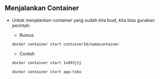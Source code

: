 ## Menjalankan Container

- Untuk menjalankan container yang sudah kita buat, kita bisa gunakan perintah:

    + Rumus
    ```bash
    docker container start containerId/namacontainer
    ```

    + Contoh
    ```bash
    docker container start 1x093j1j
    ```
    ```bash
    docker container start app-toko
    ```

